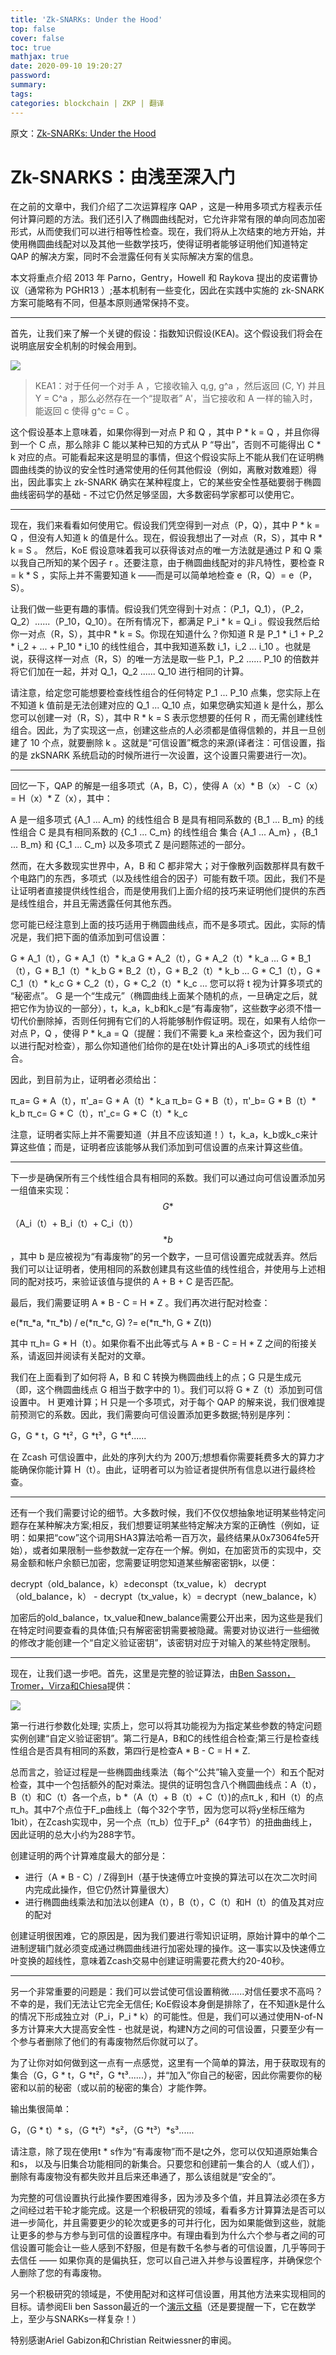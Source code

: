 ```yaml
---
title: 'Zk-SNARKs: Under the Hood'
top: false
cover: false
toc: true
mathjax: true
date: 2020-09-10 19:20:27
password:
summary:
tags:
categories: blockchain | ZKP | 翻译
---
```












原文：[Zk-SNARKs: Under the Hood](https://medium.com/@VitalikButerin/zk-snarks-under-the-hood-b33151a013f6)

  <!--more-->

# Zk-SNARKS：由浅至深入门

在之前的文章中，我们介绍了二次运算程序 QAP ，这是一种用多项式方程表示任何计算问题的方法。我们还引入了椭圆曲线配对，它允许非常有限的单向同态加密形式，从而使我们可以进行相等性检查。现在，我们将从上次结束的地方开始，并使用椭圆曲线配对以及其他一些数学技巧，使得证明者能够证明他们知道特定 QAP 的解决方案，同时不会泄露任何有关实际解决方案的信息。

本文将重点介绍 2013 年 Parno，Gentry，Howell 和 Raykova 提出的皮诺曹协议（通常称为 PGHR13 ）;基本机制有一些变化，因此在实践中实施的 zk-SNARK 方案可能略有不同，但基本原则通常保持不变。

------

首先，让我们来了解一个关键的假设：指数知识假设(KEA)。这个假设我们将会在说明底层安全机制的时候会用到。

![](Zk-SNARKs-Under-the-Hood/1_xX1YSBNSFjmkNKR2kP-TFA.png)

> KEA1：对于任何一个对手 A ，它接收输入 q,g, g^a ，然后返回 (C, Y) 并且 Y = C^a ，那么必然存在一个“提取者” A'，当它接收和 A 一样的输入时，能返回 c 使得 g^c = C 。

这个假设基本上意味着，如果你得到一对点 P 和 Q ，其中 P * k = Q ，并且你得到一个 C 点，那么除非 C 能以某种已知的方式从 P “导出”，否则不可能得出 C * k 对应的点。可能看起来这是明显的事情，但这个假设实际上不能从我们在证明椭圆曲线类的协议的安全性时通常使用的任何其他假设（例如，离散对数难题）得出，因此事实上 zk-SNARK 确实在某种程度上，它的某些安全性基础要弱于椭圆曲线密码学的基础 - 不过它仍然足够坚固，大多数密码学家都可以使用它。

------

现在，我们来看看如何使用它。假设我们凭空得到一对点（P，Q），其中 P * k = Q ，但没有人知道 k 的值是什么。现在，假设我想出了一对点（R，S），其中 R * k = S 。 然后，KoE 假设意味着我可以获得该对点的唯一方法就是通过 P 和 Q 乘以我自己所知的某个因子 r 。还要注意，由于椭圆曲线配对的非凡特性，要检查 R = k * S ，实际上并不需要知道 k  ——而是可以简单地检查 e（R，Q）= e（P，S）。

让我们做一些更有趣的事情。假设我们凭空得到十对点：（P_1，Q_1），（P_2，Q_2）......（P_10，Q_10）。在所有情况下，都满足 P_i * k = Q_i 。假设我然后给你一对点（R，S），其中R * k = S。你现在知道什么？你知道 R 是 P_1 * i_1 + P_2 * i_2 + ... + P_10 * i_10 的线性组合，其中我知道系数 i_1，i_2 ... i_10 。也就是说，获得这样一对点（R，S）的唯一方法是取一些 P_1，P_2 ...... P_10 的倍数并将它们加在一起，并对 Q_1，Q_2 ...... Q_10 进行相同的计算。

请注意，给定您可能想要检查线性组合的任何特定 P_1 ... P_10 点集，您实际上在不知道 k 值前是无法创建对应的 Q_1 ... Q_10 点，如果您确实知道 k 是什么，那么您可以创建一对（R，S），其中 R * k = S 表示您想要的任何 R ，而无需创建线性组合。因此，为了实现这一点，创建这些点的人必须都是值得信赖的，并且一旦创建了 10 个点，就要删除 k 。这就是“可信设置”概念的来源(译者注：可信设置，指的是 zkSNARK 系统启动的时候所进行一次设置，这个设置只需要进行一次)。

------

回忆一下，QAP 的解是一组多项式（A，B，C），使得 A（x）* B（x） -  C（x）= H（x）* Z（x），其中：

 A 是一组多项式 {A_1 ... A_m} 的线性组合
 B 是具有相同系数的 {B_1 ... B_m} 的线性组合
 C 是具有相同系数的 {C_1 ... C_m} 的线性组合
 集合 {A_1 ... A_m} ，{B_1 ... B_m} 和 {C_1 ... C_m} 以及多项式 Z 是问题陈述的一部分。

然而，在大多数现实世界中，A，B 和 C 都非常大；对于像散列函数那样具有数千个电路门的东西，多项式（以及线性组合的因子）可能有数千项。因此，我们不是让证明者直接提供线性组合，而是使用我们上面介绍的技巧来证明他们提供的东西是线性组合，并且无需透露任何其他东西。

您可能已经注意到上面的技巧适用于椭圆曲线点，而不是多项式。因此，实际的情况是，我们把下面的值添加到可信设置：

 G * A_1（t），G * A_1（t）* k_a
 G * A_2（t），G * A_2（t）* k_a
 ...
 G * B_1（t），G * B_1（t）* k_b
 G * B_2（t），G * B_2（t）* k_b
 ...
 G * C_1（t），G * C_1（t）* k_c
 G * C_2（t），G * C_2（t）* k_c
 ...
 您可以将 t 视为计算多项式的​​“秘密点”。 G 是一个“生成元”（椭圆曲线上面某个随机的点，一旦确定之后，就把它作为协议的一部分），t，k_a，k_b和k_c是“有毒废物”，这些数字必须不惜一切代价删除掉，否则任何拥有它们的人将能够制作假证明。现在，如果有人给你一对点 P，Q ，使得 P * k_a = Q（提醒：我们不需要 k_a 来检查这个，因为我们可以进行配对检查），那么你知道他们给你的是在t处计算出的A_i多项式的线性组合。

因此，到目前为止，证明者必须给出：

 π_a= G * A（t），π'_a= G * A（t）* k_a
 π_b= G * B（t），π'_b= G * B（t）* k_b
 π_c= G * C（t），π'_c= G * C（t）* k_c

注意，证明者实际上并不需要知道（并且不应该知道！）t，k_a，k_b或k_c来计算这些值；而是，证明者应该能够从我们添加到可信设置的点来计算这些值。

------

下一步是确保所有三个线性组合具有相同的系数。我们可以通过向可信设置添加另一组值来实现：$$G *$$（A_i（t）+ B_i（t）+ C_i（t））$$* b$$，其中 b 是应被视为“有毒废物”的另一个数字，一旦可信设置完成就丢弃。然后我们可以让证明者，使用相同的系数创建具有这些值的线性组合，并使用与上述相同的配对技巧，来验证该值与提供的 A + B + C 是否匹配。

最后，我们需要证明 A * B  -  C = H * Z 。我们再次进行配对检查：

e(*π_*a, *π_*b) / e(*π_*c, G) ?= e(*π_*h, G * Z(t))

其中 π_h= G * H（t）。如果你看不出此等式与 A * B  -  C = H * Z 之间的衔接关系，请返回并阅读有关配对的文章。

我们在上面看到了如何将 A，B 和 C 转换为椭圆曲线上的点；G 只是生成元（即，这个椭圆曲线点 G 相当于数字中的 1）。我们可以将 G * Z（t）添加到可信设置中。 H 更难计算；H 只是一个多项式，对于每个 QAP 的解来说，我们很难提前预测它的系数。因此，我们需要向可信设置添加更多数据;特别是序列：

G，G * t，G *t²，G *t³，G *t⁴......

在 Zcash 可信设置中，此处的序列大约为 200万;想想看你需要耗费多大的算力才能确保你能计算 H（t）。由此，证明者可以为验证者提供所有信息以进行最终检查。

------

还有一个我们需要讨论的细节。大多数时候，我们不仅仅想抽象地证明某些特定问题存在某种解决方案;相反，我们想要证明某些特定解决方案的正确性（例如，证明：如果把“cow”这个词用SHA3算法哈希一百万次，最终结果从0x73064fe5开始），或者如果限制一些参数就一定存在一个解。例如，在加密货币的实现中，交易金额和帐户余额已加密，您需要证明您知道某些解密密钥k，以便：

 decrypt（old_balance，k）≥deconspt（tx_value，k）
 decrypt（old_balance，k） -  decrypt（tx_value，k）= decrypt（new_balance，k）

加密后的old_balance，tx_value和new_balance需要公开出来，因为这些是我们在特定时间要查看的具体值;只有解密密钥需要被隐藏。需要对协议进行一些细微的修改才能创建一个“自定义验证密钥”，该密钥对应于对输入的某些特定限制。

------

现在，让我们退一步吧。首先，这里是完整的验证算法，由[Ben Sasson，Tromer，Virza和Chiesa](https://eprint.iacr.org/2013/879.pdf)提供：

![](Zk-SNARKs-Under-the-Hood/1_gOI0njM1tPSvmvZuIUe0MA.png)

第一行进行参数化处理; 实质上，您可以将其功能视为为指定某些参数的特定问题实例创建“自定义验证密钥”。第二行是A，B和C的线性组合检查;第三行是检查线性组合是否具有相同的系数，第四行是检查A * B  -  C = H * Z.

总而言之，验证过程是一些椭圆曲线乘法（每个“公共”输入变量一个）和五个配对检查，其中一个包括额外的配对乘法。提供的证明包含八个椭圆曲线点：A（t），B（t）和C（t）各一个点，b *（A（t）+ B（t）+ C（t）)的点π_k , 和H（t）的点π_h。其中7个点位于F_p曲线上（每个32个字节，因为您可以将y坐标压缩为1bit），在Zcash实现中，另一个点（π_b）位于F_p²（64字节）的扭曲曲线上，因此证明的总大小约为288字节。

创建证明的两个计算难度最大的部分是：

- 进行（A * B  -  C）/ Z得到H（基于快速傅立叶变换的算法可以在次二次时间内完成此操作，但它仍然计算量很大）
- 进行椭圆曲线乘法和加法以创建A（t），B（t），C（t）和H（t）的值及其对应的配对

创建证明很困难，它的原因是，因为我们要进行零知识证明，原始计算中的单个二进制逻辑门就必须变成通过椭圆曲线进行加密处理的操作。这一事实以及快速傅立叶变换的超线性，意味着Zcash交易中创建证明需要花费大约20-40秒。

------

另一个非常重要的问题是：我们可以尝试使可信设置稍微......对信任要求不高吗？不幸的是，我们无法让它完全无信任; KoE假设本身倒是排除了，在不知道k是什么的情况下形成独立对（P_i，P_i * k）的可能性。但是，我们可以通过使用N-of-N多方计算来大大提高安全性 - 也就是说，构建N方之间的可信设置，只要至少有一个参与者删除了他们的有毒废物然后你就可以了。

为了让你对如何做到这一点有一点感觉，这里有一个简单的算法，用于获取现有的集合（G，G * t，G *t²，G *t³......），并“加入”你自己的秘密，因此你需要你的秘密和以前的秘密（或以前的秘密的集合）才能作弊。

输出集很简单：

G，（G * t）* s，（G *t²）*s²，（G *t³）*s³......

请注意，除了现在使用t * s作为“有毒废物”而不是t之外，您可以仅知道原始集合和s， 以及与旧集合功能相同的新集合。只要您和创建前一集合的人（或人们），删除有毒废物没有都失败并且后来还串通了，那么该组就是“安全的”。

为完整的可信设置执行此操作要困难得多，因为涉及多个值，并且算法必须在多方之间经过若干轮才能完成。这是一个积极研究的领域，看看多方计算算法是否可以进一步简化，并且需要更少的轮次或更多的可并行化，因为如果能做到这些，就能让更多的参与方参与到可信的设置程序中。有理由看到为什么六个参与者之间的可信设置可能会让一些人感到不舒服，但是有数千名参与者的可信设置，几乎等同于去信任 —— 如果你真的是偏执狂，您可以自己进入并参与设置程序，并确保您个人删除了您的有毒废物。

另一个积极研究的领域是，不使用配对和这样可信设置，用其他方法来实现相同的目标。请参阅Eli ben Sasson最近的一个[演示文稿](https://www.youtube.com/watch?v=HJ9K_o-RRSY)（还是要提醒一下，它在数学上，至少与SNARKs一样复杂！）

特别感谢Ariel Gabizon和Christian Reitwiessner的审阅。